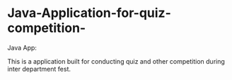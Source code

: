 # Java-Application-for-quiz-competition-
Java App:

This is a application built for conducting quiz and other competition during inter department fest.
